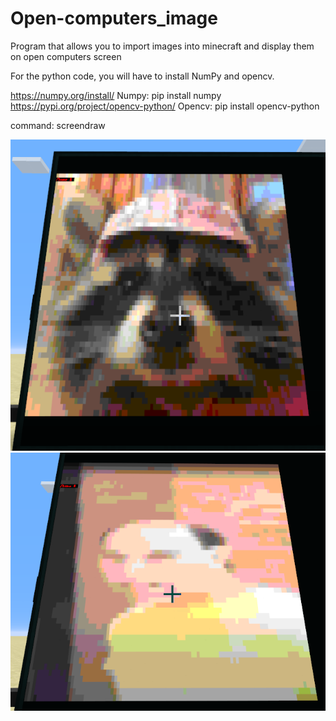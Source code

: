 # Open-computers_image
Program that allows you to import images into minecraft and display them on open computers screen

For the python code, you will have to install NumPy and opencv.



https://numpy.org/install/ Numpy: pip install numpy
https://pypi.org/project/opencv-python/ Opencv: pip install opencv-python

command: screendraw <filepath>

![plot](./e1.png)
![plot](./e2.png)
